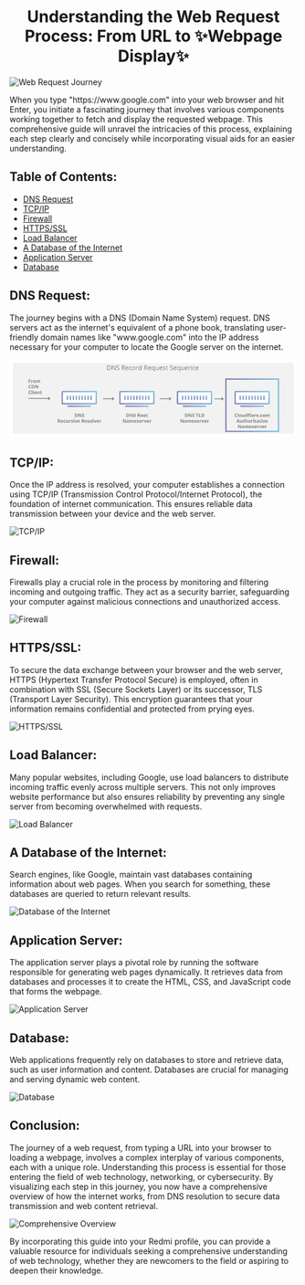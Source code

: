 <div align="center">
    <h1>Understanding the Web Request Process: From URL to ✨Webpage Display✨</h1></div>

<img src="" alt="Web Request Journey">

<p>When you type "https://www.google.com" into your web browser and hit Enter, you initiate a fascinating journey that involves various components working together to fetch and display the requested webpage. This comprehensive guide will unravel the intricacies of this process, explaining each step clearly and concisely while incorporating visual aids for an easier understanding.</p>

<h2>Table of Contents:</h2>
  <ul>
    <li><a href="#dns-request">DNS Request</a></li>
    <li><a href="#tcp-ip">TCP/IP</a></li>
    <li><a href="#firewall">Firewall</a></li>
    <li><a href="#https-ssl">HTTPS/SSL</a></li>
    <li><a href="#load-balancer">Load Balancer</a></li>
    <li><a href="#database-of-the-internet">A Database of the Internet</a></li>
    <li><a href="#application-server">Application Server</a></li>
    <li><a href="#database">Database</a></li>
  </ul>

  <h2 id="dns-request">DNS Request:</h2>
  <p>The journey begins with a DNS (Domain Name System) request. DNS servers act as the internet's equivalent of a phone book, translating user-friendly domain names like "www.google.com" into the IP address necessary for your computer to locate the Google server on the internet.</p>
  <div align="center">
  <img src="pictures/HTTP.png" alt="DNS Request"></div>

  <h2 id="tcp-ip">TCP/IP:</h2>
  <p>Once the IP address is resolved, your computer establishes a connection using TCP/IP (Transmission Control Protocol/Internet Protocol), the foundation of internet communication. This ensures reliable data transmission between your device and the web server.</p>
  <img src="insert_image_url" alt="TCP/IP">

  <h2 id="firewall">Firewall:</h2>
  <p>Firewalls play a crucial role in the process by monitoring and filtering incoming and outgoing traffic. They act as a security barrier, safeguarding your computer against malicious connections and unauthorized access.</p>
  <img src="insert_image_url" alt="Firewall">

  <h2 id="https-ssl">HTTPS/SSL:</h2>
  <p>To secure the data exchange between your browser and the web server, HTTPS (Hypertext Transfer Protocol Secure) is employed, often in combination with SSL (Secure Sockets Layer) or its successor, TLS (Transport Layer Security). This encryption guarantees that your information remains confidential and protected from prying eyes.</p>
  <img src="insert_image_url" alt="HTTPS/SSL">

  <h2 id="load-balancer">Load Balancer:</h2>
  <p>Many popular websites, including Google, use load balancers to distribute incoming traffic evenly across multiple servers. This not only improves website performance but also ensures reliability by preventing any single server from becoming overwhelmed with requests.</p>
  <img src="insert_image_url" alt="Load Balancer">

  <h2 id="database-of-the-internet">A Database of the Internet:</h2>
  <p>Search engines, like Google, maintain vast databases containing information about web pages. When you search for something, these databases are queried to return relevant results.</p>
  <img src="insert_image_url" alt="Database of the Internet">

  <h2 id="application-server">Application Server:</h2>
  <p>The application server plays a pivotal role by running the software responsible for generating web pages dynamically. It retrieves data from databases and processes it to create the HTML, CSS, and JavaScript code that forms the webpage.</p>
  <img src="insert_image_url" alt="Application Server">

  <h2 id="database">Database:</h2>
  <p>Web applications frequently rely on databases to store and retrieve data, such as user information and content. Databases are crucial for managing and serving dynamic web content.</p>
  <img src="insert_image_url" alt="Database">

  <h2>Conclusion:</h2>
  <p>The journey of a web request, from typing a URL into your browser to loading a webpage, involves a complex interplay of various components, each with a unique role. Understanding this process is essential for those entering the field of web technology, networking, or cybersecurity. By visualizing each step in this journey, you now have a comprehensive overview of how the internet works, from DNS resolution to secure data transmission and web content retrieval.</p>
  <img src="insert_image_url" alt="Comprehensive Overview">

  <p>By incorporating this guide into your Redmi profile, you can provide a valuable resource for individuals seeking a comprehensive understanding of web technology, whether they are newcomers to the field or aspiring to deepen their knowledge.</p>
</body>
</html>
